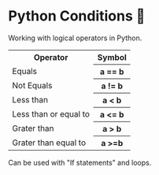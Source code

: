 # Python Conditions :snake:

Working with logical operators in Python.

<table>
  <tbody>
    <tr><th>Operator</th><th>Symbol</th></tr>
    <tr><td>Equals</td><th>a == b</th></tr>
    <tr><td>Not Equals</td><th> a != b</th></tr>
    <tr><td>Less than</td><th>a < b</th></tr>
    <tr><td>Less than or equal to</td><th>a <= b</th></tr>
    <tr><td>Grater than</td><th>a > b</th></tr>
    <tr><td>Grater than equal to</td><th>a >=b</th></tr>
  </tbody>
</table>

Can be used with "If statements" and loops.
